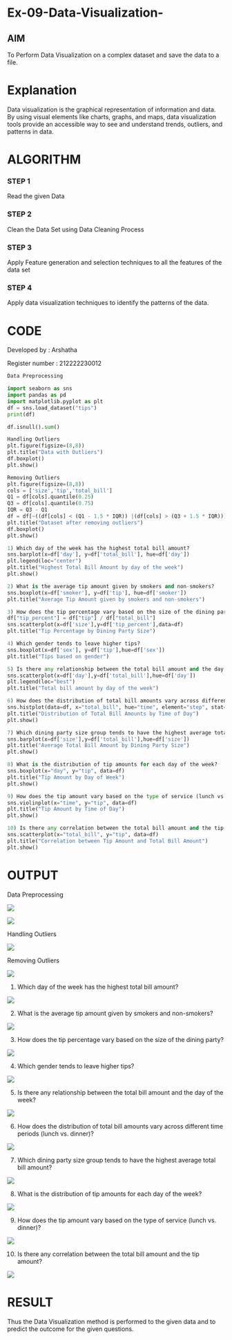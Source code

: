 # Ex-09-Data-Visualization-

## AIM
To Perform Data Visualization on a complex dataset and save the data to a file. 

# Explanation
Data visualization is the graphical representation of information and data. By using visual elements like charts, graphs, and maps, data visualization tools provide an accessible way to see and understand trends, outliers, and patterns in data.

# ALGORITHM
### STEP 1
Read the given Data
### STEP 2
Clean the Data Set using Data Cleaning Process
### STEP 3
Apply Feature generation and selection techniques to all the features of the data set
### STEP 4
Apply data visualization techniques to identify the patterns of the data.


# CODE

Developed by : Arshatha

Register number : 212222230012

```py
Data Preprocessing

import seaborn as sns
import pandas as pd
import matplotlib.pyplot as plt
df = sns.load_dataset("tips")
print(df)

df.isnull().sum()

Handling Outliers
plt.figure(figsize=(8,8))
plt.title("Data with Outliers")
df.boxplot()
plt.show()

Removing Outliers
plt.figure(figsize=(8,8))
cols = ['size','tip','total_bill']
Q1 = df[cols].quantile(0.25)
Q3 = df[cols].quantile(0.75)
IQR = Q3 - Q1
df = df[~((df[cols] < (Q1 - 1.5 * IQR)) |(df[cols] > (Q3 + 1.5 * IQR))).any(axis=1)]
plt.title("Dataset after removing outliers")
df.boxplot()
plt.show()

1) Which day of the week has the highest total bill amount?
sns.barplot(x=df['day'], y=df['total_bill'], hue=df['day'])
plt.legend(loc="center")
plt.title("Highest Total Bill Amount by day of the week")
plt.show()

2) What is the average tip amount given by smokers and non-smokers?
sns.boxplot(x=df['smoker'], y=df['tip'], hue=df['smoker'])
plt.title("Average Tip Amount given by smokers and non-smokers")

3) How does the tip percentage vary based on the size of the dining party?
df["tip_percent"] = df["tip"] / df["total_bill"]
sns.scatterplot(x=df['size'],y=df['tip_percent'],data=df)
plt.title("Tip Percentage by Dining Party Size")

4) Which gender tends to leave higher tips?
sns.boxplot(x=df['sex'], y=df['tip'],hue=df['sex'])
plt.title("Tips based on gender")

5) Is there any relationship between the total bill amount and the day of the week?
sns.scatterplot(x=df['day'],y=df['total_bill'],hue=df['day'])
plt.legend(loc="best")
plt.title("Total bill amount by day of the week")

6) How does the distribution of total bill amounts vary across different time periods (lunch vs. dinner)?
sns.histplot(data=df, x="total_bill", hue="time", element="step", stat="density")
plt.title("Distribution of Total Bill Amounts by Time of Day")
plt.show()

7) Which dining party size group tends to have the highest average total bill amount?
sns.barplot(x=df['size'],y=df['total_bill'],hue=df['size'])
plt.title("Average Total Bill Amount by Dining Party Size")
plt.show()

8) What is the distribution of tip amounts for each day of the week?
sns.boxplot(x="day", y="tip", data=df)
plt.title("Tip Amount by Day of Week")
plt.show()

9) How does the tip amount vary based on the type of service (lunch vs. dinner)?
sns.violinplot(x="time", y="tip", data=df)
plt.title("Tip Amount by Time of Day")
plt.show()

10) Is there any correlation between the total bill amount and the tip amount?
sns.scatterplot(x="total_bill", y="tip", data=df)
plt.title("Correlation between Tip Amount and Total Bill Amount")
plt.show()
```

# OUTPUT
Data Preprocessing

![](./01.png)

![](./02.png)

Handling Outliers

![](./03.png)

Removing Outliers

![](./04.png)

1) Which day of the week has the highest total bill amount?

![](./05.png)

2) What is the average tip amount given by smokers and non-smokers?

![](./06.png)

3) How does the tip percentage vary based on the size of the dining party?

![](./07.png)

4) Which gender tends to leave higher tips?

![](./08.png)

5) Is there any relationship between the total bill amount and the day of the week?

![](./09.png)

6) How does the distribution of total bill amounts vary across different time periods (lunch vs. dinner)?

![](./10.png)

7) Which dining party size group tends to have the highest average total bill amount?

![](./11.png)

8) What is the distribution of tip amounts for each day of the week?

![](./12.png)

9) How does the tip amount vary based on the type of service (lunch vs. dinner)?

![](./13.png)

10) Is there any correlation between the total bill amount and the tip amount?

![](./14.png)

# RESULT

Thus the Data Visualization method is performed to the given data and to predict the outcome for the given questions.
